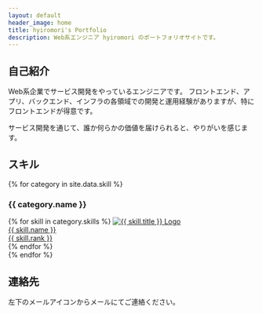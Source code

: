 ```yaml
---
layout: default
header_image: home
title: hyiromori's Portfolio
description: Web系エンジニア hyiromori のポートフォリオサイトです。
---
```


## 自己紹介

Web系企業でサービス開発をやっているエンジニアです。
フロントエンド、アプリ、バックエンド、インフラの各領域での開発と運用経験がありますが、特にフロントエンドが得意です。

サービス開発を通じて、誰か何らかの価値を届けられると、やりがいを感じます。

## スキル

{% for category in site.data.skill %}
### {{ category.name }}
<div class="skills-wrapper">
{% for skill in category.skills %}
<a class="skill-container" href="{{ skill.url }}" target="_blank" rel="noopener">
  <img
    alt="{{ skill.title }} Logo"
    src="/assets/images/skill_images/{{ skill.image }}.png"
    class="skill-image"
    decoding="async"
  />
  <div class="skill-title">{{ skill.name }}</div>
  <div class="skill-level">{{ skill.rank }}</div>
</a>
{% endfor %}
</div>
{% endfor %}

## 連絡先

左下のメールアイコンからメールにてご連絡ください。
